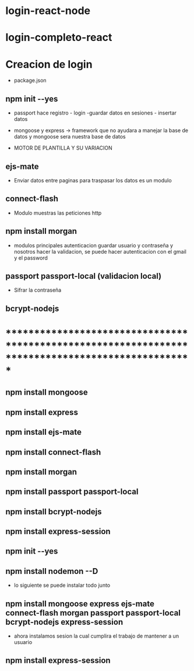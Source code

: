 # login-react-node

# login-completo-react
# Creacion de login

- package.json
## npm init --yes

- passport hace registro - login -guardar datos en sesiones - insertar datos
- mongoose y express -> framework que no ayudara a manejar la base de datos y mongoose sera nuestra base de datos

- MOTOR DE PLANTILLA Y SU VARIACION
## ejs-mate

- Enviar datos entre paginas para traspasar los datos es un modulo
## connect-flash

- Modulo muestras las peticiones http
## npm install morgan

- modulos principales autenticacion guardar usuario y contraseña y nosotros hacer la validacion, se puede hacer autenticacion con el gmail y el password
## passport passport-local (validacion local)

- Sifrar la contraseña
## bcrypt-nodejs


# *************************************************************************************************
## npm install mongoose 
## npm install express 
## npm install ejs-mate 
## npm install connect-flash 
## npm install morgan 
## npm install passport passport-local 
## npm install bcrypt-nodejs
## npm install express-session
## npm init --yes
## npm install nodemon --D

- lo siguiente se puede instalar todo junto
## npm install mongoose express ejs-mate connect-flash morgan passport passport-local bcrypt-nodejs express-session
- ahora instalamos sesion la cual cumplira el trabajo de mantener a un usuario
## npm install express-session
